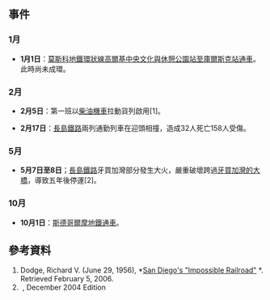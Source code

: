 ## 事件

### 1月

  - **1月1日**：[莫斯科地鐵](https://zh.wikipedia.org/wiki/莫斯科地鐵 "wikilink")[環狀線](https://zh.wikipedia.org/wiki/環狀線_\(莫斯科地鐵\) "wikilink")[高爾基中央文化與休憩公園站至](https://zh.wikipedia.org/wiki/文化公園站_\(莫斯科地鐵環狀線\) "wikilink")[庫爾斯克站通車](../Page/庫爾斯克站_\(莫斯科地鐵環狀線\).md "wikilink")。此時尚未成環。

### 2月

  - **2月5日**：第一班以[柴油機車](../Page/柴油機車.md "wikilink")拉動貨列啟用\[1\]。

  - **2月17日**：[長島鐵路](../Page/長島鐵路.md "wikilink")兩列通勤列車在迎頭相撞，造成32人死亡158人受傷。

### 5月

  - **5月7日至8日**；[長島鐵路](../Page/長島鐵路.md "wikilink")牙買加灣部分發生大火，嚴重破壞跨過[牙買加灣的大橋](https://zh.wikipedia.org/wiki/牙買加灣 "wikilink")，導致五年後停運\[2\]。

### 10月

  - **10月1日**：[斯德哥爾摩地鐵通車](https://zh.wikipedia.org/wiki/斯德哥爾摩地鐵 "wikilink")。

## 參考資料

1.  Dodge, Richard V. (June 29, 1956), *[San Diego's "Impossible Railroad"](http://www.sdrm.org/history/sda/history.html) *. Retrieved February 5, 2006.
2.   , December 2004 Edition